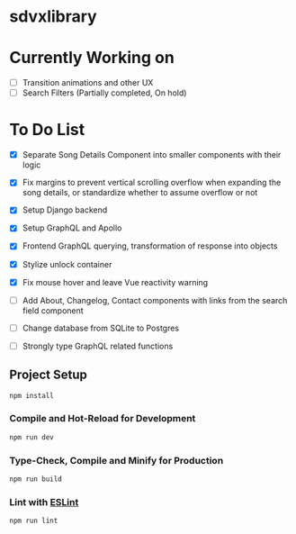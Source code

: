 # sdvxlibrary

# Currently Working on
- [ ] Transition animations and other UX
- [ ] Search Filters (Partially completed, On hold)

# To Do List
- [x] Separate Song Details Component into smaller components with their logic
- [x] Fix margins to prevent vertical scrolling overflow when expanding the song details, or standardize whether to assume overflow or not
- [x] Setup Django backend
- [x] Setup GraphQL and Apollo
- [x] Frontend GraphQL querying, transformation of response into objects
- [x] Stylize unlock container
- [x] Fix mouse hover and leave Vue reactivity warning
- [ ] Add About, Changelog, Contact components with links from the search field component
- [ ] Change database from SQLite to Postgres
- [ ] Strongly type GraphQL related functions


## Project Setup

```sh
npm install
```

### Compile and Hot-Reload for Development

```sh
npm run dev
```

### Type-Check, Compile and Minify for Production

```sh
npm run build
```

### Lint with [ESLint](https://eslint.org/)

```sh
npm run lint
```
